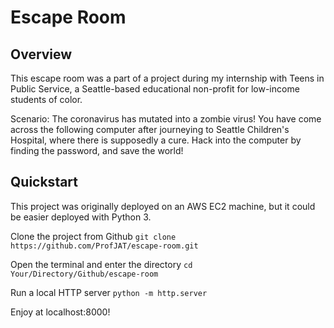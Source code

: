 # Escape Room

## Overview
This escape room was a part of a project during my internship with Teens in Public Service, a Seattle-based educational non-profit for low-income students of color.

Scenario: The coronavirus has mutated into a zombie virus! You have come across the following computer after journeying to Seattle Children's Hospital, where there is supposedly a cure.  Hack into the computer by finding the password, and save the world!

## Quickstart
This project was originally deployed on an AWS EC2 machine, but it could be easier deployed with Python 3.

Clone the project from Github
```git clone https://github.com/ProfJAT/escape-room.git```

Open the terminal and enter the directory
```cd Your/Directory/Github/escape-room```

Run a local HTTP server
```python -m http.server```

Enjoy at localhost:8000!
